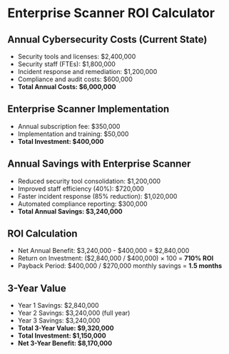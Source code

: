 
# Enterprise Scanner ROI Calculator

## Annual Cybersecurity Costs (Current State)
- Security tools and licenses: $2,400,000
- Security staff (FTEs): $1,800,000
- Incident response and remediation: $1,200,000
- Compliance and audit costs: $600,000
- **Total Annual Costs: $6,000,000**

## Enterprise Scanner Implementation
- Annual subscription fee: $350,000
- Implementation and training: $50,000
- **Total Investment: $400,000**

## Annual Savings with Enterprise Scanner
- Reduced security tool consolidation: $1,200,000
- Improved staff efficiency (40%): $720,000
- Faster incident response (85% reduction): $1,020,000
- Automated compliance reporting: $300,000
- **Total Annual Savings: $3,240,000**

## ROI Calculation
- Net Annual Benefit: $3,240,000 - $400,000 = $2,840,000
- Return on Investment: ($2,840,000 / $400,000) × 100 = **710% ROI**
- Payback Period: $400,000 / $270,000 monthly savings = **1.5 months**

## 3-Year Value
- Year 1 Savings: $2,840,000
- Year 2 Savings: $3,240,000 (full year)
- Year 3 Savings: $3,240,000
- **Total 3-Year Value: $9,320,000**
- **Total Investment: $1,150,000**
- **Net 3-Year Benefit: $8,170,000**
